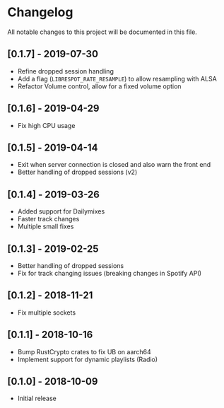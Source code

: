 # Changelog
All notable changes to this project will be documented in this file.

<!--
### Changed
- -->
## [0.1.7] - 2019-07-30
- Refine dropped session handling 
- Add a flag (`LIBRESPOT_RATE_RESAMPLE`) to allow resampling with ALSA
- Refactor Volume control, allow for a fixed volume option 

## [0.1.6] - 2019-04-29
- Fix high CPU usage 

## [0.1.5] - 2019-04-14
- Exit when server connection is closed and also warn the front end
- Better handling of dropped sessions (v2)

## [0.1.4] - 2019-03-26
- Added support for Dailymixes
- Faster track changes
- Multiple small fixes

## [0.1.3] - 2019-02-25
- Better handling of dropped sessions
- Fix for track changing issues (breaking changes in Spotify API)

## [0.1.2] - 2018-11-21
- Fix multiple sockets

## [0.1.1] - 2018-10-16
- Bump RustCrypto crates to fix UB on aarch64
- Implement support for dynamic playlists (Radio)

## [0.1.0] - 2018-10-09
- Initial release
